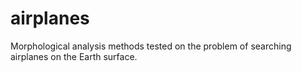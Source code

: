 # airplanes
Morphological analysis methods tested on the problem of searching airplanes on the Earth surface.
